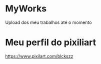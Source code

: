 # MyWorks
Upload dos meu trabalhos até o momento
# Meu perfil do pixiliart
https://www.pixilart.com/blckszz
